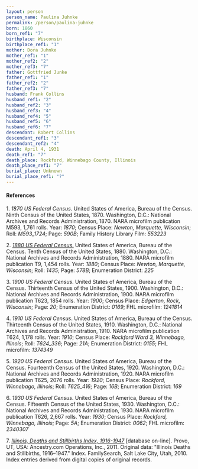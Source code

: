 ```yaml
---
layout: person
person_name: Paulina Juhnke
permalink: /person/paulina-juhnke
born: 1860
born_ref1: "7"
birthplace: Wisconsin
birthplace_ref1: "1"
mother: Dora Juhnke
mother_ref1: "1"
mother_ref2: "2"
mother_ref3: "7"
father: Gottfried Junke
father_ref1: "1"
father_ref2: "2"
father_ref3: "7"
husband: Frank Collins
husband_ref1: "2"
husband_ref2: "3"
husband_ref3: "4"
husband_ref4: "5"
husband_ref5: "6"
husband_ref6: "7"
descendant: Robert Collins
descendant_ref1: "3"
descendant_ref2: "4"
death: April 4, 1931
death_ref1: "7"
death_place: Rockford, Winnebago County, Illinois
death_place_ref1: "7"
burial_place: Unknown
burial_place_ref1: "?"
---
```


#### References

<a id="1">1. </a>  _1870 US Federal Census_. United States of America, Bureau of the Census. Ninth Census of the United States, 1870. Washington, D.C.: National Archives and Records Administration, 1870. NARA microfilm publication M593, 1,761 rolls. Year: _1870_; Census Place: _Newton, Marquette, Wisconsin_; Roll: _M593_1724_; Page: _590B_; Family History Library Film: _553223_

<a id="2">2. </a> [_1880 US Federal Census_.](https://search.ancestrylibrary.com/cgi-bin/sse.dll?dbid=6742&h=46205336&indiv=try&o_vc=Record:OtherRecord&rhSource=7163) United States of America, Bureau of the Census. Tenth Census of the United States, 1880. Washington, D.C.: National Archives and Records Administration, 1880. NARA microfilm publication T9, 1,454 rolls. Year: _1880_; Census Place: _Newton, Marquette, Wisconsin_; Roll: _1435_; Page: _578B_; Enumeration District: _225_

<a id="3">3. </a> _1900 US Federal Census_. United States of America, Bureau of the Census. Thirteenth Census of the United States, 1900. Washington, D.C.: National Archives and Records Administration, 1900. NARA microfilm publication T623, 1854 rolls. Year: _1900_; Census Place: _Edgerton, Rock, Wisconsin_; Page: _20_; Enumeration District: _0169_; FHL microfilm: _1241814_

<a id="4">4. </a> _1910 US Federal Census_. United States of America, Bureau of the Census. Thirteenth Census of the United States, 1910. Washington, D.C.: National Archives and Records Administration, 1910. NARA microfilm publication T624, 1,178 rolls. Year: _1910_; Census Place: _Rockford Ward 3, Winnebago, Illinois_; Roll: _T624_336_; Page: _21A_; Enumeration District: _0155_; FHL microfilm: _1374349_

<a id="5">5. </a> _1920 US Federal Census_. United States of America, Bureau of the Census. Fourteenth Census of the United States, 1920. Washington, D.C.: National Archives and Records Administration, 1920. NARA microfilm publication T625, 2076 rolls. Year: _1920_; Census Place: _Rockford, Winnebago, Illinois_; Roll: _T625_416_; Page: _16B_; Enumeration District: _169_

<a id="6">6. </a> _1930 US Federal Census_. United States of America, Bureau of the Census. Fifteenth Census of the United States, 1930. Washington, D.C.: National Archives and Records Administration, 1930. NARA microfilm publication T626, 2,667 rolls. Year: _1930_; Census Place: _Rockford, Winnebago, Illinois_; Page: _5A_; Enumeration District: _0062_; FHL microfilm: _2340307_

<a id="7">7. </a>  [_Illinois, Deaths and Stillbirths Index, 1916-1947_](https://search.ancestrylibrary.com/cgi-bin/sse.dll?dbid=2542&h=1092743&indiv=try&o_vc=Record:OtherRecord&rhSource=7163) [database on-line]. Provo, UT, USA: Ancestry.com Operations, Inc., 2011. Original data: "Illinois Deaths and Stillbirths, 1916–1947." Index. FamilySearch, Salt Lake City, Utah, 2010. Index entries derived from digital copies of original records.
